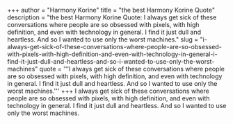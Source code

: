 +++
author = "Harmony Korine"
title = "the best Harmony Korine Quote"
description = "the best Harmony Korine Quote: I always get sick of these conversations where people are so obsessed with pixels, with high definition, and even with technology in general. I find it just dull and heartless. And so I wanted to use only the worst machines."
slug = "i-always-get-sick-of-these-conversations-where-people-are-so-obsessed-with-pixels-with-high-definition-and-even-with-technology-in-general-i-find-it-just-dull-and-heartless-and-so-i-wanted-to-use-only-the-worst-machines"
quote = '''I always get sick of these conversations where people are so obsessed with pixels, with high definition, and even with technology in general. I find it just dull and heartless. And so I wanted to use only the worst machines.'''
+++
I always get sick of these conversations where people are so obsessed with pixels, with high definition, and even with technology in general. I find it just dull and heartless. And so I wanted to use only the worst machines.
